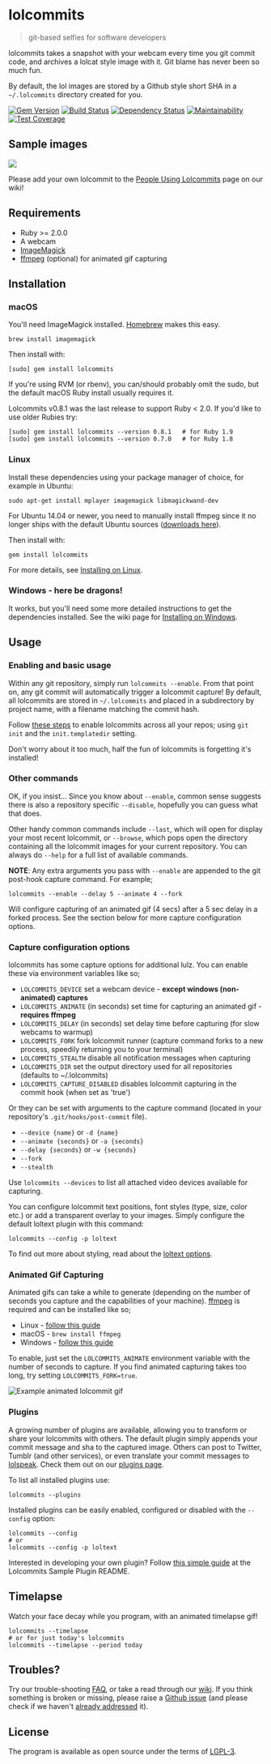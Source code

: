 # lolcommits
> git-based selfies for software developers

lolcommits takes a snapshot with your webcam every time you git commit code, and
archives a lolcat style image with it. Git blame has never been so much fun.

By default, the lol images are stored by a Github style short SHA in a
`~/.lolcommits` directory created for you.

[![Gem Version](https://badge.fury.io/rb/lolcommits.svg)](https://rubygems.org/gems/lolcommits)
[![Build Status](https://travis-ci.org/mroth/lolcommits.svg?branch=master)](https://travis-ci.org/mroth/lolcommits)
[![Dependency Status](https://gemnasium.com/mroth/lolcommits.svg)](https://gemnasium.com/mroth/lolcommits)
[![Maintainability](https://img.shields.io/codeclimate/maintainability/mroth/lolcommits.svg)](https://codeclimate.com/github/mroth/lolcommits/maintainability)
[![Test Coverage](https://img.shields.io/codeclimate/c/mroth/lolcommits.svg)](https://codeclimate.com/github/mroth/lolcommits/test_coverage)

## Sample images

<img src="https://lolcommits.github.io/assets/img/gallery.jpeg" />

Please add your own lolcommit to the [People Using
Lolcommits](https://github.com/mroth/lolcommits/wiki/Lolcommits-from-around-the-world%21)
page on our wiki!


## Requirements

* Ruby >= 2.0.0
* A webcam
* [ImageMagick](http://www.imagemagick.org)
* [ffmpeg](https://www.ffmpeg.org) (optional) for animated gif capturing


## Installation


### macOS

You'll need ImageMagick installed. [Homebrew](http://mxcl.github.com/homebrew/)
makes this easy.

	brew install imagemagick

Then install with:

	[sudo] gem install lolcommits

If you're using RVM (or rbenv), you can/should probably omit the sudo, but the
default macOS Ruby install usually requires it.

Lolcommits v0.8.1 was the last release to support Ruby < 2.0. If you'd like to
use older Rubies try:

    [sudo] gem install lolcommits --version 0.8.1   # for Ruby 1.9
    [sudo] gem install lolcommits --version 0.7.0   # for Ruby 1.8


### Linux

Install these dependencies using your package manager of choice, for example in
Ubuntu:

    sudo apt-get install mplayer imagemagick libmagickwand-dev

For Ubuntu 14.04 or newer, you need to manually install ffmpeg since it no
longer ships with the default Ubuntu sources ([downloads
here](http://ffmpeg.org/download.html)).

Then install with:

    gem install lolcommits

For more details, see [Installing on
Linux](https://github.com/mroth/lolcommits/wiki/Installing-on-Linux).


### Windows - here be dragons!

It works, but you'll need some more detailed instructions to get the
dependencies installed. See the wiki page for [Installing on
Windows](https://github.com/mroth/lolcommits/wiki/Installing-on-Windows).


## Usage


### Enabling and basic usage

Within any git repository, simply run `lolcommits --enable`. From that point on,
any git commit will automatically trigger a lolcommit capture! By default, all
lolcommits are stored in `~/.lolcommits` and placed in a subdirectory by project
name, with a filename matching the commit hash.

Follow [these
steps](https://github.com/mroth/lolcommits/wiki/Enabling-Lolcommits-for-all-your-Git-Repositories)
to enable lolcommits across all your repos; using `git init` and the
`init.templatedir` setting.

Don't worry about it too much, half the fun of lolcommits is forgetting it's
installed!


### Other commands

OK, if you insist... Since you know about `--enable`, common sense suggests
there is also a repository specific `--disable`, hopefully you can guess what
that does.

Other handy common commands include `--last`, which will open for display your
most recent lolcommit, or `--browse`, which pops open the directory containing
all the lolcommit images for your current repository. You can always do `--help`
for a full list of available commands.

**NOTE**: Any extra arguments you pass with `--enable` are appended to the
git post-hook capture command. For example;

    lolcommits --enable --delay 5 --animate 4 --fork

Will configure capturing of an animated gif (4 secs) after a 5 sec delay in a
forked process. See the section below for more capture configuration options.


### Capture configuration options

lolcommits has some capture options for additional lulz. You can enable these
via environment variables like so;

* `LOLCOMMITS_DEVICE` set a webcam device - **except windows (non-animated) captures**
* `LOLCOMMITS_ANIMATE` (in seconds) set time for capturing an animated gif -
  **requires ffmpeg**
* `LOLCOMMITS_DELAY` (in seconds) set delay time before capturing (for slow
  webcams to warmup)
* `LOLCOMMITS_FORK` fork lolcommit runner (capture command forks to a new
  process, speedily returning you to your terminal)
* `LOLCOMMITS_STEALTH` disable all notification messages when capturing
* `LOLCOMMITS_DIR` set the output directory used for all repositories (defaults
  to ~/.lolcommits)
* `LOLCOMMITS_CAPTURE_DISABLED` disables lolcommit capturing in the commit hook
  (when set as 'true')


Or they can be set with arguments to the capture command (located in your
repository's `.git/hooks/post-commit` file).

* `--device {name}` or `-d {name}`
* `--animate {seconds}` or `-a {seconds}`
* `--delay {seconds}` or `-w {seconds}`
* `--fork`
* `--stealth`

Use `lolcommits --devices` to list all attached video devices available for
capturing.

You can configure lolcommit text positions, font styles (type, size, color etc.)
or add a transparent overlay to your images. Simply configure the default
loltext plugin with this command:

    lolcommits --config -p loltext

To find out more about styling, read about the [loltext
options](https://github.com/mroth/lolcommits/wiki/Configure-Commit-Capturing#loltext-options).


### Animated Gif Capturing

Animated gifs can take a while to generate (depending on the number of seconds
you capture and the capabilities of your machine).
[ffmpeg](https://www.ffmpeg.org) is required and can be installed like so;

* Linux - [follow this guide](https://www.ffmpeg.org/download.html#build-linux)
* macOS - `brew install ffmpeg`
* Windows - [follow this guide](https://ffmpeg.org/download.html#build-windows)

To enable, just set the `LOLCOMMITS_ANIMATE` environment variable with the
number of seconds to capture. If you find animated capturing takes too long, try
setting `LOLCOMMITS_FORK=true`.

![Example animated lolcommit
gif](http://cdn2.usa.bugleblogs.com/blogs/000/000/003/de0eb9aa695.gif "Example
animated lolcommit gif")


### Plugins

A growing number of plugins are available, allowing you to transform or share
your lolcommits with others. The default plugin simply appends your commit
message and sha to the captured image. Others can post to Twitter, Tumblr (and
other services), or even translate your commit messages to
[lolspeak](http://www.urbandictionary.com/define.php?term=lolspeak). Check them
out on our [plugins
page](https://github.com/mroth/lolcommits/wiki/Configuring-Plugins).

To list all installed plugins use:

    lolcommits --plugins

Installed plugins can be easily enabled, configured or disabled with the
`--config` option:

    lolcommits --config
    # or
    lolcommits --config -p loltext

Interested in developing your own plugin? Follow [this simple
guide](https://github.com/lolcommits/lolcommits-sample_plugin#developing-your-own-plugin) at the
Lolcommits Sample Plugin README.


## Timelapse

Watch your face decay while you program, with an animated timelapse gif!

    lolcommits --timelapse
    # or for just today's lolcommits
    lolcommits --timelapse --period today

## Troubles?

Try our trouble-shooting [FAQ](https://github.com/mroth/lolcommits/wiki/FAQ), or
take a read through our [wiki](https://github.com/mroth/lolcommits/wiki). If you
think something is broken or missing, please raise a [Github
issue](https://github.com/mroth/lolcommits/issues) (and please check if we
haven't [already
addressed](https://github.com/mroth/lolcommits/issues?q=is%3Aissue+is%3Aclosed)
it).


## License

The program is available as open source under the terms of
[LGPL-3](https://opensource.org/licenses/LGPL-3.0).


